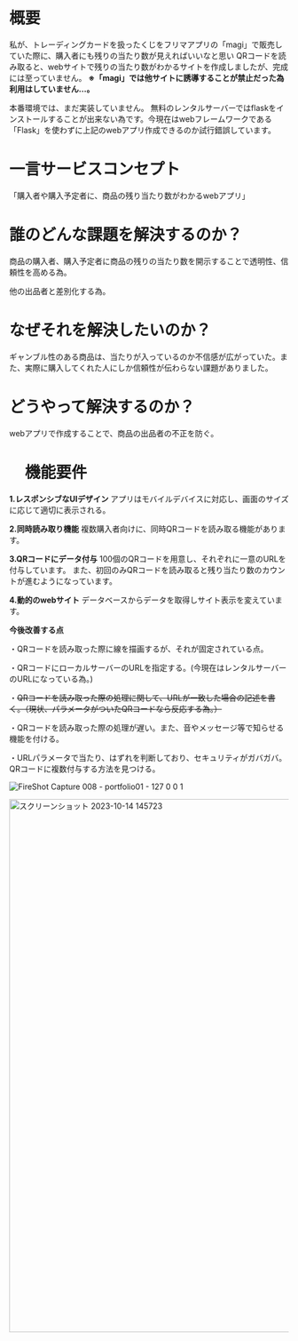 # 概要
私が、トレーディングカードを扱ったくじをフリマアプリの「magi」で販売していた際に、購入者にも残りの当たり数が見えればいいなと思い
QRコードを読み取ると、webサイトで残りの当たり数がわかるサイトを作成しましたが、完成には至っていません。
__※「magi」では他サイトに誘導することが禁止だった為利用はしていません…。__

本番環境では、まだ実装していません。
無料のレンタルサーバーではflaskをインストールすることが出来ない為です。今現在はwebフレームワークである「Flask」を使わずに上記のwebアプリ作成できるのか試行錯誤しています。

# 一言サービスコンセプト
「購入者や購入予定者に、商品の残り当たり数がわかるwebアプリ」

# 誰のどんな課題を解決するのか？
商品の購入者、購入予定者に商品の残りの当たり数を開示することで透明性、信頼性を高める為。

他の出品者と差別化する為。
# なぜそれを解決したいのか？
ギャンブル性のある商品は、当たりが入っているのか不信感が広がっていた。また、実際に購入してくれた人にしか信頼性が伝わらない課題がありました。

# どうやって解決するのか？
webアプリで作成することで、商品の出品者の不正を防ぐ。

# 　機能要件

__1.レスポンシブなUIデザイン__
アプリはモバイルデバイスに対応し、画面のサイズに応じて適切に表示される。

__2.同時読み取り機能__
複数購入者向けに、同時QRコードを読み取る機能があります。

__3.QRコードにデータ付与__
100個のQRコードを用意し、それぞれに一意のURLを付与しています。
また、初回のみQRコードを読み取ると残り当たり数のカウントが進むようになっています。

__4.動的のwebサイト__
データベースからデータを取得しサイト表示を変えています。



__今後改善する点__

・QRコードを読み取った際に線を描画するが、それが固定されている点。

・QRコードにローカルサーバーのURLを指定する。(今現在はレンタルサーバーのURLになっている為。)


・~~QRコードを読み取った際の処理に関して、URLが一致した場合の記述を書く。（現状、パラメータがついたQRコードなら反応する為。）~~

・QRコードを読み取った際の処理が遅い。また、音やメッセージ等で知らせる機能を付ける。

・URLパラメータで当たり、はずれを判断しており、セキュリティがガバガバ。QRコードに複数付与する方法を見つける。


![FireShot Capture 008 - portfolio01 - 127 0 0 1](https://github.com/dog0922t/portfolio_1/assets/145114733/33d82886-52a8-4c84-8735-b2847ea3c44d)



<img width="960" alt="スクリーンショット 2023-10-14 145723" src="https://github.com/dog0922t/portfolio_1/assets/145114733/37493ff8-7b7f-49a3-9eeb-b0e017a20a39">
